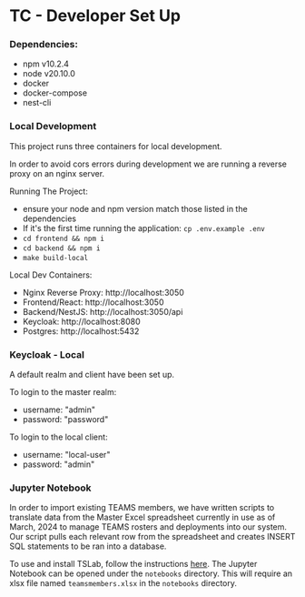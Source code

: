 # TC - Developer Set Up

### Dependencies:

- npm v10.2.4
- node v20.10.0
- docker
- docker-compose
- nest-cli

### Local Development

This project runs three containers for local development.

In order to avoid cors errors during development we are running a reverse proxy
on an nginx server.

Running The Project:

- ensure your node and npm version match those listed in the dependencies
- If it's the first time running the application: `cp .env.example .env`
- `cd frontend && npm i`
- `cd backend && npm i`
- `make build-local`

Local Dev Containers:

- Nginx Reverse Proxy: http://localhost:3050
- Frontend/React: http://localhost:3050
- Backend/NestJS: http://localhost:3050/api
- Keycloak: http://localhost:8080
- Postgres: http://localhost:5432

### Keycloak - Local

A default realm and client have been set up.

To login to the master realm:

- username: "admin"
- password: "password"

To login to the local client:

- username: "local-user"
- password: "admin"

### Jupyter Notebook

In order to import existing TEAMS members, we have written scripts to translate data from the Master Excel spreadsheet currently in use as of March, 2024 to manage TEAMS rosters and deployments into our system. Our script pulls each relevant row from the spreadsheet and creates INSERT SQL statements to be ran into a database.

To use and install TSLab, follow the instructions [here](https://github.com/yunabe/tslab). The Jupyter Notebook can be opened under the `notebooks` directory. This will require an xlsx file named `teamsmembers.xlsx` in the `notebooks` directory.